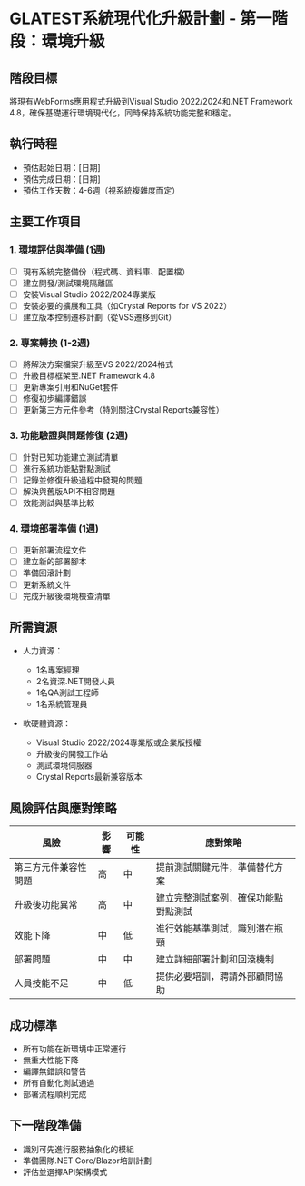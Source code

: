 # GLATEST系統現代化升級計劃 - 第一階段：環境升級

## 階段目標

將現有WebForms應用程式升級到Visual Studio 2022/2024和.NET Framework 4.8，確保基礎運行環境現代化，同時保持系統功能完整和穩定。

## 執行時程

* 預估起始日期：[日期]
* 預估完成日期：[日期]
* 預估工作天數：4-6週（視系統複雜度而定）

## 主要工作項目

### 1. 環境評估與準備 (1週)

- [ ] 現有系統完整備份（程式碼、資料庫、配置檔）
- [ ] 建立開發/測試環境隔離區
- [ ] 安裝Visual Studio 2022/2024專業版
- [ ] 安裝必要的擴展和工具（如Crystal Reports for VS 2022）
- [ ] 建立版本控制遷移計劃（從VSS遷移到Git）

### 2. 專案轉換 (1-2週)

- [ ] 將解決方案檔案升級至VS 2022/2024格式
- [ ] 升級目標框架至.NET Framework 4.8
- [ ] 更新專案引用和NuGet套件
- [ ] 修復初步編譯錯誤
- [ ] 更新第三方元件參考（特別關注Crystal Reports兼容性）

### 3. 功能驗證與問題修復 (2週)

- [ ] 針對已知功能建立測試清單
- [ ] 進行系統功能點對點測試
- [ ] 記錄並修復升級過程中發現的問題
- [ ] 解決與舊版API不相容問題
- [ ] 效能測試與基準比較

### 4. 環境部署準備 (1週)

- [ ] 更新部署流程文件
- [ ] 建立新的部署腳本
- [ ] 準備回滾計劃
- [ ] 更新系統文件
- [ ] 完成升級後環境檢查清單

## 所需資源

* 人力資源：
  - 1名專案經理
  - 2名資深.NET開發人員
  - 1名QA測試工程師
  - 1名系統管理員

* 軟硬體資源：
  - Visual Studio 2022/2024專業版或企業版授權
  - 升級後的開發工作站
  - 測試環境伺服器
  - Crystal Reports最新兼容版本

## 風險評估與應對策略

| 風險 | 影響 | 可能性 | 應對策略 |
|------|------|--------|----------|
| 第三方元件兼容性問題 | 高 | 中 | 提前測試關鍵元件，準備替代方案 |
| 升級後功能異常 | 高 | 中 | 建立完整測試案例，確保功能點對點測試 |
| 效能下降 | 中 | 低 | 進行效能基準測試，識別潛在瓶頸 |
| 部署問題 | 中 | 中 | 建立詳細部署計劃和回滾機制 |
| 人員技能不足 | 中 | 低 | 提供必要培訓，聘請外部顧問協助 |

## 成功標準

* 所有功能在新環境中正常運行
* 無重大性能下降
* 編譯無錯誤和警告
* 所有自動化測試通過
* 部署流程順利完成

## 下一階段準備

* 識別可先進行服務抽象化的模組
* 準備團隊.NET Core/Blazor培訓計劃
* 評估並選擇API架構模式 